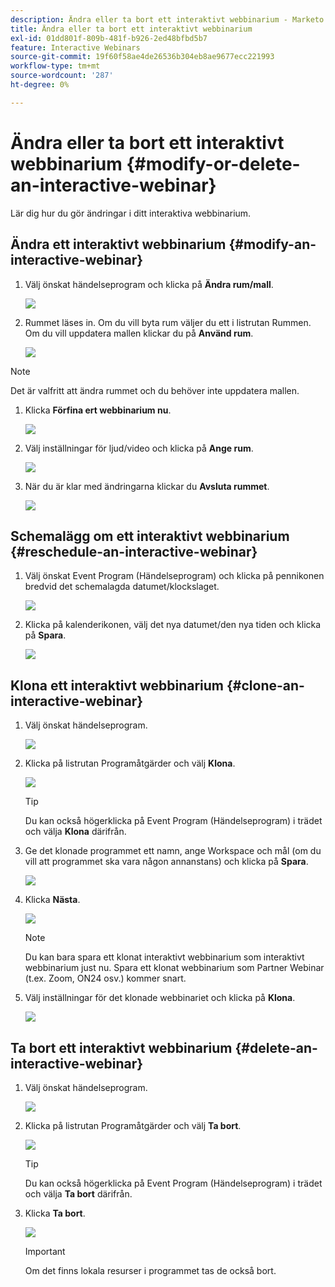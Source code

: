 ```yaml
---
description: Ändra eller ta bort ett interaktivt webbinarium - Marketo Docs - produktdokumentation
title: Ändra eller ta bort ett interaktivt webbinarium
exl-id: 01dd801f-809b-481f-b926-2ed48bfbd5b7
feature: Interactive Webinars
source-git-commit: 19f60f58ae4de26536b304eb8ae9677ecc221993
workflow-type: tm+mt
source-wordcount: '287'
ht-degree: 0%

---
```


# Ändra eller ta bort ett interaktivt webbinarium {#modify-or-delete-an-interactive-webinar}

Lär dig hur du gör ändringar i ditt interaktiva webbinarium.

## Ändra ett interaktivt webbinarium {#modify-an-interactive-webinar}

1. Välj önskat händelseprogram och klicka på **Ändra rum/mall**.

   ![](assets/modify-or-delete-an-interactive-webinar-1.png)

1. Rummet läses in. Om du vill byta rum väljer du ett i listrutan Rummen. Om du vill uppdatera mallen klickar du på **Använd rum**.

   ![](assets/modify-or-delete-an-interactive-webinar-2.png)

>[!NOTE]
>
>Det är valfritt att ändra rummet och du behöver inte uppdatera mallen.

1. Klicka **Förfina ert webbinarium nu**.

   ![](assets/modify-or-delete-an-interactive-webinar-3.png)

1. Välj inställningar för ljud/video och klicka på **Ange rum**.

   ![](assets/modify-or-delete-an-interactive-webinar-4.png)

1. När du är klar med ändringarna klickar du **Avsluta rummet**.

   ![](assets/modify-or-delete-an-interactive-webinar-5.png)

## Schemalägg om ett interaktivt webbinarium {#reschedule-an-interactive-webinar}

1. Välj önskat Event Program (Händelseprogram) och klicka på pennikonen bredvid det schemalagda datumet/klockslaget.

   ![](assets/modify-or-delete-an-interactive-webinar-6.png)

1. Klicka på kalenderikonen, välj det nya datumet/den nya tiden och klicka på **Spara**.

   ![](assets/modify-or-delete-an-interactive-webinar-7.png)

## Klona ett interaktivt webbinarium {#clone-an-interactive-webinar}

1. Välj önskat händelseprogram.

   ![](assets/modify-or-delete-an-interactive-webinar-8.png)

1. Klicka på listrutan Programåtgärder och välj **Klona**.

   ![](assets/modify-or-delete-an-interactive-webinar-9.png)

   >[!TIP]
   >
   >Du kan också högerklicka på Event Program (Händelseprogram) i trädet och välja **Klona** därifrån.

1. Ge det klonade programmet ett namn, ange Workspace och mål (om du vill att programmet ska vara någon annanstans) och klicka på **Spara**.

   ![](assets/modify-or-delete-an-interactive-webinar-10.png)

1. Klicka **Nästa**.

   ![](assets/modify-or-delete-an-interactive-webinar-11.png)

   >[!NOTE]
   >
   >Du kan bara spara ett klonat interaktivt webbinarium som interaktivt webbinarium just nu. Spara ett klonat webbinarium som Partner Webinar (t.ex. Zoom, ON24 osv.) kommer snart.

1. Välj inställningar för det klonade webbinariet och klicka på **Klona**.

   ![](assets/modify-or-delete-an-interactive-webinar-12.png)

## Ta bort ett interaktivt webbinarium {#delete-an-interactive-webinar}

1. Välj önskat händelseprogram.

   ![](assets/modify-or-delete-an-interactive-webinar-13.png)

1. Klicka på listrutan Programåtgärder och välj **Ta bort**.

   ![](assets/modify-or-delete-an-interactive-webinar-14.png)

   >[!TIP]
   >
   >Du kan också högerklicka på Event Program (Händelseprogram) i trädet och välja **Ta bort** därifrån.

1. Klicka **Ta bort**.

   ![](assets/modify-or-delete-an-interactive-webinar-15.png)

   >[!IMPORTANT]
   >
   >Om det finns lokala resurser i programmet tas de också bort.
